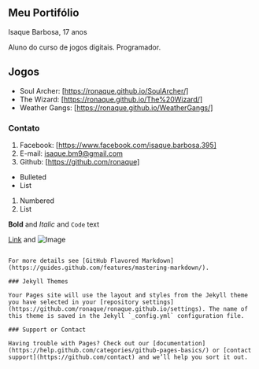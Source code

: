 ## Meu Portifólio

Isaque Barbosa, 17 anos

Aluno do curso de jogos digitais.
Programador.


## Jogos
- Soul Archer: [https://ronaque.github.io/SoulArcher/]
- The Wizard: [https://ronaque.github.io/The%20Wizard/]
- Weather Gangs: [https://ronaque.github.io/WeatherGangs/]

### Contato
1. Facebook: [https://www.facebook.com/isaque.barbosa.395]
2. E-mail: isaque.bm9@gmail.com
3. Github: [https://github.com/ronaque]

- Bulleted
- List

1. Numbered
2. List

**Bold** and _Italic_ and `Code` text

[Link](url) and ![Image](src)
```

For more details see [GitHub Flavored Markdown](https://guides.github.com/features/mastering-markdown/).

### Jekyll Themes

Your Pages site will use the layout and styles from the Jekyll theme you have selected in your [repository settings](https://github.com/ronaque/ronaque.github.io/settings). The name of this theme is saved in the Jekyll `_config.yml` configuration file.

### Support or Contact

Having trouble with Pages? Check out our [documentation](https://help.github.com/categories/github-pages-basics/) or [contact support](https://github.com/contact) and we’ll help you sort it out.
